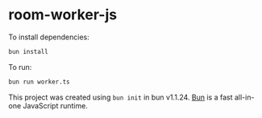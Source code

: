 # room-worker-js

To install dependencies:

```bash
bun install
```

To run:

```bash
bun run worker.ts
```

This project was created using `bun init` in bun v1.1.24. [Bun](https://bun.sh) is a fast all-in-one JavaScript runtime.
